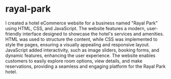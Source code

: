 # rayal-park

I created a hotel eCommerce website for a business named "Rayal Park" using HTML, CSS, and JavaScript. The website features a modern, user-friendly interface designed to showcase the hotel's services and amenities. HTML was used to structure the content, while CSS was implemented to style the pages, ensuring a visually appealing and responsive layout. JavaScript added interactivity, such as image sliders, booking forms, and dynamic features, enhancing the user experience. The website enables customers to easily explore room options, view details, and make reservations, providing a seamless and engaging platform for the Rayal Park hotel.
